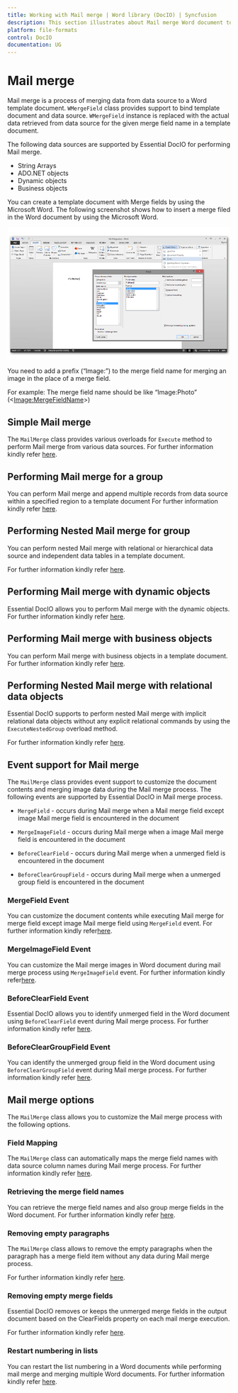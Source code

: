 ```yaml
---
title: Working with Mail merge | Word library (DocIO) | Syncfusion
description: This section illustrates about Mail merge Word document to create reports (letters, envelopes, labels, invoice, payroll) without MS Word or Office interop.
platform: file-formats
control: DocIO
documentation: UG
---
```

# Mail merge

Mail merge is a process of merging data from data source to a Word template document. `WMergeField` class provides support to bind template document and data source. `WMergeField` instance is replaced with the actual data retrieved from data source for the given merge field name in a template document.

The following data sources are supported by Essential DocIO for performing Mail merge.

* String Arrays
* ADO.NET objects
* Dynamic objects
* Business objects

You can create a template document with Merge fields by using the Microsoft Word. The following screenshot shows how to insert a merge filed in the Word document by using the Microsoft Word.

![Word template document](MailMerge_images/MailMerge_img1.png)


You need to add a prefix (“Image:”) to the merge field name for merging an image in the place of a merge field.

For example: The merge field name should be like “Image:Photo” (<<Image:MergeFieldName>>)

## Simple Mail merge

The `MailMerge` class provides various overloads for `Execute` method to perform Mail merge from various data sources. For further information kindly refer [here](https://help.syncfusion.com/file-formats/docio/simple-mail-merge#). 

## Performing Mail merge for a group

You can perform Mail merge and append multiple records from data source within a specified region to a template document For further information kindly refer [here](https://help.syncfusion.com/file-formats/docio/group-mail-merge#).

## Performing Nested Mail merge for group

You can perform nested Mail merge with relational or hierarchical data source and independent data tables in a template document.

For further information kindly refer [here](https://help.syncfusion.com/file-formats/docio/Nested-group-Mail-merge#).

## Performing Mail merge with dynamic objects

Essential DocIO allows you to perform Mail merge with the dynamic objects. For further information kindly refer [here](https://help.syncfusion.com/file-formats/docio/nested-group-mail-merge#performing-mail-merge-with-dynamic-objects).

## Performing Mail merge with business objects

You can perform Mail merge with business objects in a template document. For further information kindly refer [here](https://help.syncfusion.com/file-formats/docio/group-mail-merge#performing-mail-merge-with-business-objects).

## Performing Nested Mail merge with relational data objects

Essential DocIO supports to perform nested Mail merge with implicit relational data objects without any explicit relational commands by using the `ExecuteNestedGroup` overload method.

For further information kindly refer [here](https://help.syncfusion.com/file-formats/docio/nested-group-mail-merge#performing-nested-mail-merge-with-relational-data-objects).

## Event support for Mail merge

The `MailMerge` class provides event support to customize the document contents and merging image data during the Mail merge process. The following events are supported by Essential DocIO in Mail merge process.

* `MergeField` - occurs during Mail merge when a Mail merge field except image Mail merge field is encountered in the document

* `MergeImageField` - occurs during Mail merge when a image Mail merge field is encountered in the document

* `BeforeClearField` - occurs during Mail merge when a unmerged field is encountered in the document

* `BeforeClearGroupField` - occurs during Mail merge when a unmerged group field is encountered in the document

### MergeField Event

You can customize the document contents while executing Mail merge for merge field except image Mail merge field using `MergeField` event. For further information kindly refer[here](https://help.syncfusion.com/file-formats/docio/event-support-for-mail-merge#mergefield-event).

### MergeImageField Event

You can customize the Mail merge images in Word document during mail merge process using `MergeImageField` event. For further information kindly refer[here](https://help.syncfusion.com/file-formats/docio/event-support-for-mail-merge#mergeimagefield-event).

### BeforeClearField Event

Essential DocIO allows you to identify unmerged field in the Word document using `BeforeClearField` event during Mail merge process. For further information kindly refer [here](https://help.syncfusion.com/file-formats/docio/event-support-for-mail-merge#beforeclearfield-event).

### BeforeClearGroupField Event

You can identify the unmerged group field in the Word document using `BeforeClearGroupField` event during Mail merge process. For further information kindly refer [here](https://help.syncfusion.com/file-formats/docio/event-support-for-mail-merge#beforecleargroupfield-event).

## Mail merge options

The `MailMerge` class allows you to customize the Mail merge process with the following options.

### Field Mapping

The `MailMerge` class can automatically maps the merge field names with data source column names during Mail merge process. For further information kindly refer [here](https://help.syncfusion.com/file-formats/docio/mail-merge-options#field-mapping).

### Retrieving the merge field names

You can retrieve the merge field names and also group merge fields in the Word document. For further information kindly refer [here](https://help.syncfusion.com/file-formats/docio/mail-merge-options#retrieving-the-merge-field-names).

### Removing empty paragraphs

The `MailMerge` class allows to remove the empty paragraphs when the paragraph has a merge field item without any data during Mail merge process.

For further information kindly refer [here](https://help.syncfusion.com/file-formats/docio/mail-merge-options#removing-empty-paragraphs).

### Removing empty merge fields

Essential DocIO removes or keeps the unmerged merge fields in the output document based on the ClearFields property on each mail merge execution.

For further information kindly refer [here](https://help.syncfusion.com/file-formats/docio/mail-merge-options#removing-empty-merge-fields).

### Restart numbering in lists

You can  restart the list numbering in a Word documents while performing mail merge and merging multiple Word documents. For further information kindly refer [here](https://help.syncfusion.com/file-formats/docio/mail-merge-options#restart-numbering-in-lists).